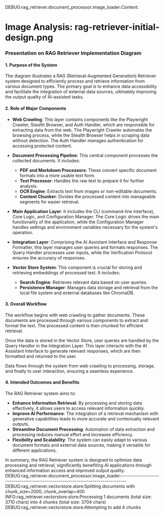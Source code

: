 DEBUG:rag_retriever.document_processor.image_loader:Content:

# Image Analysis: rag-retriever-initial-design.png

### Presentation on RAG Retriever Implementation Diagram

#### 1. Purpose of the System

The diagram illustrates a RAG (Retrieval-Augmented Generation) Retriever system designed to efficiently process and retrieve information from various document types. The primary goal is to enhance data accessibility and facilitate the integration of external data sources, ultimately improving the output quality of AI-assisted tasks.

#### 2. Role of Major Components

- **Web Crawling**: This layer contains components like the Playwright Crawler, Stealth Browser, and Auth Handler, which are responsible for extracting data from the web. The Playwright Crawler automates the browsing process, while the Stealth Browser helps in scraping data without detection. The Auth Handler manages authentication for accessing protected content.

- **Document Processing Pipeline**: This central component processes the collected documents. It includes:

  - **PDF and Markdown Processors**: These convert specific document formats into a more usable text form.
  - **Text Processor**: Handles the raw text to prepare it for further analysis.
  - **OCR Engine**: Extracts text from images or non-editable documents.
  - **Content Chunker**: Divides the processed content into manageable segments for easier retrieval.

- **Main Application Layer**: It includes the CLI (command-line interface), Core Logic, and Configuration Manager. The Core Logic drives the main functionality of the application, while the Configuration Manager handles settings and environment variables necessary for the system's operation.

- **Integration Layer**: Comprising the AI Assistant Interface and Response Formatter, this layer manages user queries and formats responses. The Query Handler processes user inputs, while the Verification Protocol ensures the accuracy of responses.

- **Vector Store System**: This component is crucial for storing and retrieving embeddings of processed text. It includes:
  - **Search Engine**: Retrieves relevant data based on user queries.
  - **Persistence Manager**: Manages data storage and retrieval from the local file system and external databases like ChromaDB.

#### 3. Overall Workflow

The workflow begins with web crawling to gather documents. These documents are processed through various components to extract and format the text. The processed content is then chunked for efficient retrieval.

Once the data is stored in the Vector Store, user queries are handled by the Query Handler in the Integration Layer. This layer interacts with the AI Assistant Interface to generate relevant responses, which are then formatted and returned to the user.

Data flows through the system from web crawling to processing, storage, and finally to user interaction, ensuring a seamless experience.

#### 4. Intended Outcomes and Benefits

The RAG Retriever system aims to:

- **Enhance Information Retrieval**: By processing and storing data effectively, it allows users to access relevant information quickly.
- **Improve AI Performance**: The integration of a retrieval mechanism with generative capabilities leads to more accurate and contextually relevant outputs.
- **Streamline Document Processing**: Automation of data extraction and processing reduces manual effort and increases efficiency.
- **Flexibility and Scalability**: The system can easily adapt to various document formats and external data sources, making it versatile for different applications.

In summary, the RAG Retriever system is designed to optimize data processing and retrieval, significantly benefiting AI applications through enhanced information access and improved output quality.
DEBUG:rag_retriever.document_processor.image_loader:--------------------------------------------------------------------------------
DEBUG:rag_retriever.vectorstore.store:Splitting documents with chunk_size=2000, chunk_overlap=400
INFO:rag_retriever.vectorstore.store:Processing 1 documents (total size: 3710 chars) into 4 chunks (total size: 3704 chars)
DEBUG:rag_retriever.vectorstore.store:Attempting to add 4 chunks
